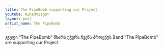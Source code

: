 ```yaml
---
title: The PipeBomb supporting our Project 
youtube: NIRadV2sgeY
layout: post
artist_name: The PipeBomb
---
```


ჯგუფი "The PipeBomb" მხარს უჭერს ჩვენს პროექტს
Band "The PipeBomb" are supporting our Project
